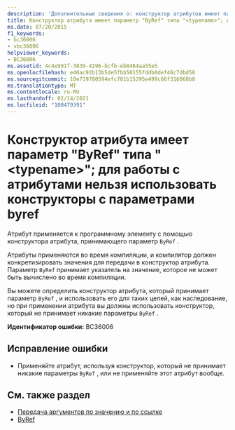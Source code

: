 ```yaml
---
description: 'Дополнительные сведения о: конструктор атрибутов имеет параметр "ByRef" типа " <typename> "; нельзя использовать конструкторы с параметрами ByRef для применения атрибута'
title: Конструктор атрибута имеет параметр "ByRef" типа "<typename>"; для работы с атрибутами нельзя использовать конструкторы с параметрами byref
ms.date: 07/20/2015
f1_keywords:
- bc36006
- vbc36006
helpviewer_keywords:
- BC36006
ms.assetid: 4c4e991f-3839-4196-bcfb-eb8464aa55e5
ms.openlocfilehash: e46ac92b13b5de5fbb50155fddb0def46c7dbd58
ms.sourcegitcommit: 10e719780594efc781b15295e499c66f316068b8
ms.translationtype: MT
ms.contentlocale: ru-RU
ms.lasthandoff: 02/14/2021
ms.locfileid: "100479391"
---
```

# <a name="attribute-constructor-has-a-byref-parameter-of-type-typename-cannot-use-constructors-with-byref-parameters-to-apply-the-attribute"></a>Конструктор атрибута имеет параметр "ByRef" типа "\<typename>"; для работы с атрибутами нельзя использовать конструкторы с параметрами byref

Атрибут применяется к программному элементу с помощью конструктора атрибута, принимающего параметр `ByRef` .  
  
 Атрибуты применяются во время компиляции, и компилятор должен конкретизировать значения для передачи в конструктор атрибута. Параметр `ByRef` принимает указатель на значение, которое не может быть вычислено во время компиляции.  
  
 Вы можете определить конструктор атрибута, который принимает параметр `ByRef` , и использовать его для таких целей, как наследование, но при применении атрибута вы должны использовать конструктор, который не принимает никакие параметры `ByRef` .  
  
 **Идентификатор ошибки:** BC36006  
  
## <a name="to-correct-this-error"></a>Исправление ошибки  
  
- Применяйте атрибут, используя конструктор, который не принимает никакие параметры `ByRef` , или не применяйте этот атрибут вообще.  
  
## <a name="see-also"></a>См. также раздел

- [Передача аргументов по значению и по ссылке](../programming-guide/language-features/procedures/passing-arguments-by-value-and-by-reference.md)
- [ByRef](../language-reference/modifiers/byref.md)
